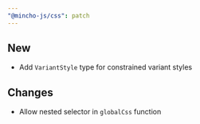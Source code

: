 ```yaml
---
"@mincho-js/css": patch
---
```


## New
- Add `VariantStyle` type for constrained variant styles

## Changes
- Allow nested selector in `globalCss` function
